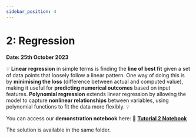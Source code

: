 ```yaml
---
sidebar_position: 4
---
```


# 2: Regression

**Date: 25th October 2023**

💡 **Linear regression** in simple terms is finding the **line of best fit** given a set of data points that loosely follow a linear pattern. One way of doing this is by **minimising the loss** (difference between actual and computed value), making it useful for **predicting numerical outcomes** based on input features. **Polynomial regression** extends linear regression by allowing the model to capture **nonlinear relationships** between variables, using polynomial functions to fit the data more flexibly. 💡

You can access our **demonstration notebook** here: 📘 [**Tutorial 2 Notebook**](https://github.com/UCLAIS/ml-tutorials-season-4/blob/main/week-2/linear_regression_exercise.ipynb)

The solution is available in the same folder.
